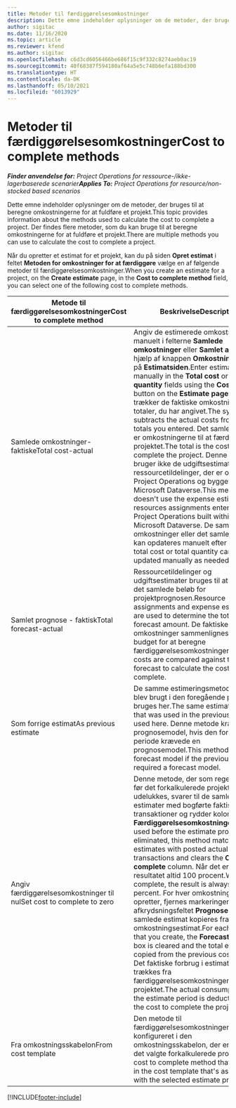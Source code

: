 ```yaml
---
title: Metoder til færdiggørelsesomkostninger
description: Dette emne indeholder oplysninger om de metoder, der bruges til at beregne omkostningerne for at fuldføre et projekt.
author: sigitac
ms.date: 11/16/2020
ms.topic: article
ms.reviewer: kfend
ms.author: sigitac
ms.openlocfilehash: c6d3cd6056466be686f15c9f332c8274aeb0ac19
ms.sourcegitcommit: 40f68387f594180af64a5e5c748b6efa188bd300
ms.translationtype: HT
ms.contentlocale: da-DK
ms.lasthandoff: 05/10/2021
ms.locfileid: "6013929"
---
```

# <a name="cost-to-complete-methods"></a><span data-ttu-id="2ce86-103">Metoder til færdiggørelsesomkostninger</span><span class="sxs-lookup"><span data-stu-id="2ce86-103">Cost to complete methods</span></span>

<span data-ttu-id="2ce86-104">_**Finder anvendelse for:** Project Operations for ressource-/ikke-lagerbaserede scenarier_</span><span class="sxs-lookup"><span data-stu-id="2ce86-104">_**Applies To:** Project Operations for resource/non-stocked based scenarios_</span></span>

<span data-ttu-id="2ce86-105">Dette emne indeholder oplysninger om de metoder, der bruges til at beregne omkostningerne for at fuldføre et projekt.</span><span class="sxs-lookup"><span data-stu-id="2ce86-105">This topic provides information about the methods used to calculate the cost to complete a project.</span></span> <span data-ttu-id="2ce86-106">Der findes flere metoder, som du kan bruge til at beregne omkostningerne for at fuldføre et projekt.</span><span class="sxs-lookup"><span data-stu-id="2ce86-106">There are multiple methods you can use to calculate the cost to complete a project.</span></span> 

<span data-ttu-id="2ce86-107">Når du opretter et estimat for et projekt, kan du på siden **Opret estimat** i feltet **Metoden for omkostninger for at færdiggøre** vælge en af følgende metoder til færdiggørelsesomkostninger.</span><span class="sxs-lookup"><span data-stu-id="2ce86-107">When you create an estimate for a project, on the **Create estimate** page, in the **Cost to complete method** field, you can select one of the following cost to complete methods.</span></span>

| <span data-ttu-id="2ce86-108">Metode til færdiggørelsesomkostninger</span><span class="sxs-lookup"><span data-stu-id="2ce86-108">Cost to complete method</span></span>    | <span data-ttu-id="2ce86-109">Beskrivelse</span><span class="sxs-lookup"><span data-stu-id="2ce86-109">Description</span></span>                                                                                                                                                                                                                                                                                                                                                                                                                                                                                        |
|------------------------------|----------------------------------------------------------------------------------------------------------------------------------------------------------------------------------------------------------------------------------------------------------------------------------------------------------------------------------------------------------------------------------------------------------------------------------------------------------------------------------------------------|
| <span data-ttu-id="2ce86-110">Samlede omkostninger-faktiske</span><span class="sxs-lookup"><span data-stu-id="2ce86-110">Total cost-actual</span></span>            | <span data-ttu-id="2ce86-111">Angiv de estimerede omkostningerne manuelt i felterne **Samlede omkostninger** eller **Samlet antal** ved hjælp af knappen **Omkostningsestimat** på **Estimatsiden**.</span><span class="sxs-lookup"><span data-stu-id="2ce86-111">Enter estimate costs manually in the **Total cost** or **Total quantity** fields using the **Cost estimate** button on the **Estimate page**.</span></span> <span data-ttu-id="2ce86-112">Systemet trækker de faktiske omkostninger fra de totaler, du har angivet.</span><span class="sxs-lookup"><span data-stu-id="2ce86-112">The system subtracts the actual costs from the totals you entered.</span></span> <span data-ttu-id="2ce86-113">Det samlede beløb er omkostningerne til at færdiggøre projektet.</span><span class="sxs-lookup"><span data-stu-id="2ce86-113">The total is the cost to complete the project.</span></span> <span data-ttu-id="2ce86-114">Denne metode bruger ikke de udgiftsestimater og ressourcetildelinger, der er oprettet i Project Operations og bygget ind i Microsoft Dataverse.</span><span class="sxs-lookup"><span data-stu-id="2ce86-114">This method doesn't use the expense estimates and resources assignments entered in Project Operations built within Microsoft Dataverse.</span></span> <span data-ttu-id="2ce86-115">De samlede omkostninger eller det samlede antal kan opdateres manuelt efter behov.</span><span class="sxs-lookup"><span data-stu-id="2ce86-115">The total cost or total quantity can be updated manually as needed.</span></span>  |
| <span data-ttu-id="2ce86-116">Samlet prognose - faktisk</span><span class="sxs-lookup"><span data-stu-id="2ce86-116">Total forecast-actual</span></span>        | <span data-ttu-id="2ce86-117">Ressourcetildelinger og udgiftsestimater bruges til at udregne det samlede beløb for projektprognosen.</span><span class="sxs-lookup"><span data-stu-id="2ce86-117">Resource assignments and expense estimates are used to determine the total project forecast amount.</span></span> <span data-ttu-id="2ce86-118">De faktiske omkostninger sammenlignes med dette budget for at beregne færdiggørelsesomkostningerne.</span><span class="sxs-lookup"><span data-stu-id="2ce86-118">Actual costs are compared against this forecast to calculate the cost to complete.</span></span>                                                                                                                                                                                                                                                                          |
| <span data-ttu-id="2ce86-119">Som forrige estimat</span><span class="sxs-lookup"><span data-stu-id="2ce86-119">As previous estimate</span></span>         | <span data-ttu-id="2ce86-120">De samme estimeringsmetoder, der blev brugt i den foregående periode, bruges her.</span><span class="sxs-lookup"><span data-stu-id="2ce86-120">The same estimate methods that was used in the previous period is used here.</span></span> <span data-ttu-id="2ce86-121">Denne metode kræver en prognosemodel, hvis den forrige periode krævede en prognosemodel.</span><span class="sxs-lookup"><span data-stu-id="2ce86-121">This method requires a forecast model if the previous period required a forecast model.</span></span>                                                                                                                                                                                                                                                                                                                           |
| <span data-ttu-id="2ce86-122">Angiv færdiggørelsesomkostninger til nul</span><span class="sxs-lookup"><span data-stu-id="2ce86-122">Set cost to complete to zero</span></span> | <span data-ttu-id="2ce86-123">Denne metode, der som regel bruges før det forkalkulerede projekt udelukkes, svarer til de samlede estimater med bogførte faktiske transaktioner og rydder kolonnen med **Færdiggørelsesomkostninger**.</span><span class="sxs-lookup"><span data-stu-id="2ce86-123">Typically used before the estimate project is eliminated, this method matches total estimates with posted actual transactions and clears the **Cost to complete** column.</span></span> <span data-ttu-id="2ce86-124">Når det er fuldført, er resultatet altid 100 procent.</span><span class="sxs-lookup"><span data-stu-id="2ce86-124">When complete, the result is always 100 percent.</span></span> <span data-ttu-id="2ce86-125">For hver omkostningslinje, du opretter, fjernes markeringen i afkrydsningsfeltet **Prognose**, og det samlede estimat kopieres fra det forrige omkostningsestimat.</span><span class="sxs-lookup"><span data-stu-id="2ce86-125">For each cost line that you create, the **Forecasting** check box is cleared and the total estimate is copied from the previous cost estimate.</span></span> <span data-ttu-id="2ce86-126">Det faktiske forbrug i estimatperioden trækkes fra færdiggørelsesomkostningerne for projektet.</span><span class="sxs-lookup"><span data-stu-id="2ce86-126">The actual consumption for the estimate period is deducted from the cost to complete the project.</span></span>              |
| <span data-ttu-id="2ce86-127">Fra omkostningsskabelon</span><span class="sxs-lookup"><span data-stu-id="2ce86-127">From cost template</span></span>           | <span data-ttu-id="2ce86-128">Den metode til færdiggørelsesomkostninger, som er konfigureret i den omkostningsskabelon, der er knyttet til det valgte forkalkulerede projekt.</span><span class="sxs-lookup"><span data-stu-id="2ce86-128">The cost to complete method that is set up in the cost template that's associated with the selected estimate project.</span></span>                                                                                                                                                                                                                                                                                                                                                                          |


[!INCLUDE[footer-include](../includes/footer-banner.md)]
